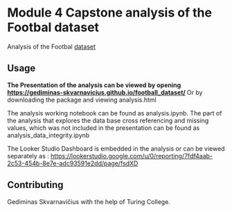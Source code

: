 # Module 4 Capstone analysis of the Footbal dataset

Analysis of the Footbal [dataset](https://www.kaggle.com/datasets/prajitdatta/ultimate-25k-matches-football-database-european)

## Usage

<b>The Presentation of the analysis can be viewed by opening https://gediminas-skvarnavicius.github.io/football_dataset/ </b>
Or by downloading the package and viewing analysis.html

The analysis working notebook can be found as analysis.ipynb.
The part of the analysis that explores the data base cross referencing and missing values, which was not included in the presentation can be found as analysis_data_integrity.ipynb

The Looker Studio Dashboard is embedded in the analysis or can be viewed separately as : https://lookerstudio.google.com/u/0/reporting/7fdf4aab-2c53-454b-8e7e-adc93591e2dd/page/fsdXD

## Contributing

Gediminas Skvarnavičius with the help of Turing College.

